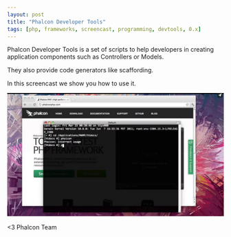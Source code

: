 ```yaml
---
layout: post
title: "Phalcon Developer Tools"
tags: [php, frameworks, screencast, programming, devtools, 0.x]
---
```


Phalcon Developer Tools is a set of scripts to help developers in creating application components such as Controllers or Models. 

They also provide code generators like scaffording. 

In this screencast we show you how to use it.

<!--more-->
[![Phalcon Developer Tools](/assets/files/2012-03-23-devtools-screencast.png)](https://vimeo.com/39035250 "Phalcon Developer Tools - Click to Watch!")

<3
Phalcon Team